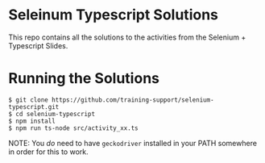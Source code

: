 # Seleinum Typescript Solutions

This repo contains all the solutions to the activities from the Selenium + Typescript Slides.

# Running the Solutions

```
$ git clone https://github.com/training-support/selenium-typescript.git
$ cd selenium-typescript
$ npm install
$ npm run ts-node src/activity_xx.ts
```

NOTE: You _do_ need to have `geckodriver` installed in your PATH somewhere in order for this to work.
